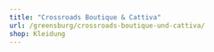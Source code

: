 ```yaml
---
title: "Crossroads Boutique & Cattiva"
url: /greensburg/crossroads-boutique-und-cattiva/
shop: Kleidung
---
```


